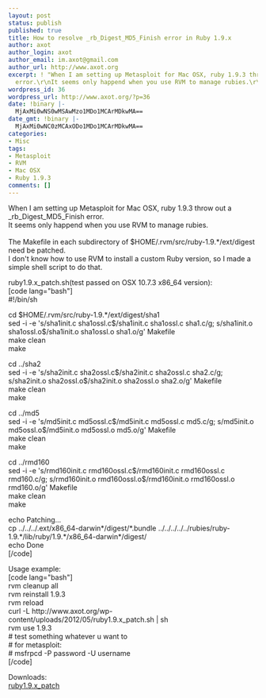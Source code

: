 ```yaml
---
layout: post
status: publish
published: true
title: How to resolve _rb_Digest_MD5_Finish error in Ruby 1.9.x
author: axot
author_login: axot
author_email: im.axot@gmail.com
author_url: http://www.axot.org
excerpt: ! "When I am setting up Metasploit for Mac OSX, ruby 1.9.3 throw out a _rb_Digest_MD5_Finish
  error.\r\nIt seems only happend when you use RVM to manage rubies.\r\n"
wordpress_id: 36
wordpress_url: http://www.axot.org/?p=36
date: !binary |-
  MjAxMi0wNS0wMSAwMzo1MDo1MCArMDkwMA==
date_gmt: !binary |-
  MjAxMi0wNC0zMCAxODo1MDo1MCArMDkwMA==
categories:
- Misc
tags:
- Metasploit
- RVM
- Mac OSX
- Ruby 1.9.3
comments: []
---
```

<p>When I am setting up Metasploit for Mac OSX, ruby 1.9.3 throw out a _rb_Digest_MD5_Finish error.<br />
It seems only happend when you use RVM to manage rubies.<br />
<a id="more"></a><a id="more-36"></a><br />
The Makefile in each subdirectory of $HOME/.rvm/src/ruby-1.9.*/ext/digest need be patched.<br />
I don't know how to use RVM to install a custom Ruby version, so I made a simple shell script to do that.</p>
<p>ruby1.9.x_patch.sh(test passed on OSX 10.7.3 x86_64 version):<br />
[code lang="bash"]<br />
#!/bin/sh</p>
<p>cd $HOME/.rvm/src/ruby-1.9.*/ext/digest/sha1<br />
sed -i -e 's/sha1init.c sha1ossl.c$/sha1init.c sha1ossl.c sha1.c/g; s/sha1init.o sha1ossl.o$/sha1init.o sha1ossl.o sha1.o/g' Makefile<br />
make clean<br />
make</p>
<p>cd ../sha2<br />
sed -i -e 's/sha2init.c sha2ossl.c$/sha2init.c sha2ossl.c sha2.c/g; s/sha2init.o sha2ossl.o$/sha2init.o sha2ossl.o sha2.o/g' Makefile<br />
make clean<br />
make</p>
<p>cd ../md5<br />
sed -i -e 's/md5init.c md5ossl.c$/md5init.c md5ossl.c md5.c/g; s/md5init.o md5ossl.o$/md5init.o md5ossl.o md5.o/g' Makefile<br />
make clean<br />
make</p>
<p>cd ../rmd160<br />
sed -i -e 's/rmd160init.c rmd160ossl.c$/rmd160init.c rmd160ossl.c rmd160.c/g; s/rmd160init.o rmd160ossl.o$/rmd160init.o rmd160ossl.o rmd160.o/g' Makefile<br />
make clean<br />
make</p>
<p>echo Patching...<br />
cp ../../../.ext/x86_64-darwin*/digest/*.bundle ../../../../../rubies/ruby-1.9.*/lib/ruby/1.9.*/x86_64-darwin*/digest/<br />
echo Done<br />
[/code]</p>
<p>Usage example:<br />
[code lang="bash"]<br />
rvm cleanup all<br />
rvm reinstall 1.9.3<br />
rvm reload<br />
curl -L http://www.axot.org/wp-content/uploads/2012/05/ruby1.9.x_patch.sh | sh<br />
rvm use 1.9.3<br />
# test something whatever u want to<br />
# for metasploit:<br />
# msfrpcd -P password -U username<br />
[/code]</p>
<p>Downloads:<br />
<a href='http://www.axot.org/wp-content/uploads/2012/05/ruby1.9.x_patch.sh'>ruby1.9.x_patch</a></p>
